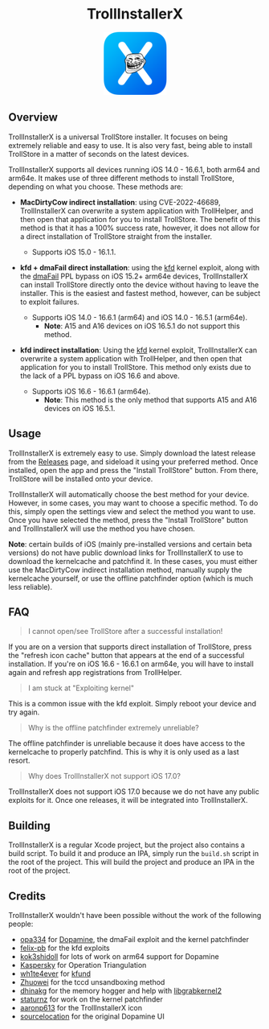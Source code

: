 <div align="center">
    <h1>TrollInstallerX</h1>
    <img src="Resources/Icon.png" width="125" height="125" />
</div>

## Overview
TrollInstallerX is a universal TrollStore installer. It focuses on being extremely reliable and easy to use. It is also very fast, being able to install TrollStore in a matter of seconds on the latest devices.

TrollInstallerX supports all devices running iOS 14.0 - 16.6.1, both arm64 and arm64e. It makes use of three different methods to install TrollStore, depending on what you choose. These methods are:
* **MacDirtyCow indirect installation**: using CVE-2022-46689, TrollInstallerX can overwrite a system application with TrollHelper, and then open that application for you to install TrollStore. The benefit of this method is that it has a 100% success rate, however, it does not allow for a direct installation of TrollStore straight from the installer.
  * Supports iOS 15.0 - 16.1.1.

* **kfd + dmaFail direct installation**: using the [kfd](https://github.com/felix-pb/kfd) kernel exploit, along with the [dmaFail](https://github.com/opa334/Dopamine/blob/2.x/Application/Dopamine/Exploits/dmaFail/dmaFail.c) PPL bypass on iOS 15.2+ arm64e devices, TrollInstallerX can install TrollStore directly onto the device without having to leave the installer. This is the easiest and fastest method, however, can be subject to exploit failures.
  * Supports iOS 14.0 - 16.6.1 (arm64) and iOS 14.0 - 16.5.1 (arm64e).
    * **Note**: A15 and A16 devices on iOS 16.5.1 do not support this method.

* **kfd indirect installation**: Using the [kfd](https://github.com/felix-pb/kfd) kernel exploit, TrollInstallerX can overwrite a system application with TrollHelper, and then open that application for you to install TrollStore. This method only exists due to the lack of a PPL bypass on iOS 16.6 and above.
  * Supports iOS 16.6 - 16.6.1 (arm64e).
    * **Note**: This method is the only method that supports A15 and A16 devices on iOS 16.5.1.

## Usage
TrollInstallerX is extremely easy to use. Simply download the latest release from the [Releases](https://github.com/alfiecg24/TrollInstallerX/releases) page, and sideload it using your preferred method. Once installed, open the app and press the "Install TrollStore" button. From there, TrollStore will be installed onto your device.

TrollInstallerX will automatically choose the best method for your device. However, in some cases, you may want to choose a specific method. To do this, simply open the settings view and select the method you want to use. Once you have selected the method, press the "Install TrollStore" button and TrollInstallerX will use the method you have chosen.

**Note**: certain builds of iOS (mainly pre-installed versions and certain beta versions) do not have public download links for TrollInstallerX to use to download the kernelcache and patchfind it. In these cases, you must either use the MacDirtyCow indirect installation method, manually supply the kernelcache yourself, or use the offline patchfinder option (which is much less reliable).

## FAQ
> I cannot open/see TrollStore after a successful installation!

If you are on a version that supports direct installation of TrollStore, press the "refresh icon cache" button that appears at the end of a successful installation. If you're on iOS 16.6 - 16.6.1 on arm64e, you will have to install again and refresh app registrations from TrollHelper.

> I am stuck at "Exploiting kernel"

This is a common issue with the kfd exploit. Simply reboot your device and try again.

> Why is the offline patchfinder extremely unreliable?

The offline patchfinder is unreliable because it does have access to the kernelcache to properly patchfind. This is why it is only used as a last resort.

> Why does TrollInstallerX not support iOS 17.0?

TrollInstallerX does not support iOS 17.0 because we do not have any public exploits for it. Once one releases, it will be integrated into TrollInstallerX.

## Building
TrollInstallerX is a regular Xcode project, but the project also contains a build script. To build it and produce an IPA, simply run the `build.sh` script in the root of the project. This will build the project and produce an IPA in the root of the project.

## Credits
TrollInstallerX wouldn't have been possible without the work of the following people:
* [opa334](https://x.com/opa334dev) for [Dopamine](https://github.com/opa334/Dopamine), the dmaFail exploit and the kernel patchfinder
* [felix-pb](https://github.com/felix-pb) for the kfd exploits
* [kok3shidoll](https://github.com/kok3shidoll) for lots of work on arm64 support for Dopamine
* [Kaspersky](https://securelist.com/operation-triangulation-the-last-hardware-mystery/111669/) for Operation Triangulation
* [wh1te4ever](https://github.com/wh1te4ever) for [kfund](https://github.com/wh1te4ever/kfund)
* [Zhuowei](https://github.com/zhuowei) for the tccd unsandboxing method
* [dhinakg](https://github.com/dhinakg) for the memory hogger and help with [libgrabkernel2](https://github.com/alfiecg24/libgrabkernel2)
* [staturnz](https://github.com/staturnzz) for work on the kernel patchfinder
* [aaronp613](https://x.com/aaronp613) for the TrollInstallerX icon
* [sourcelocation](https://github.com/sourcelocation) for the original Dopamine UI